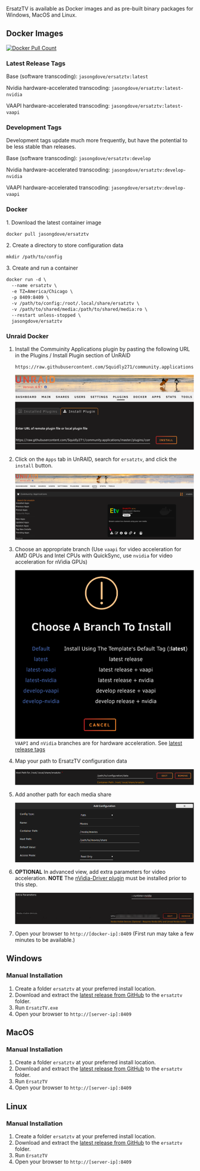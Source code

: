 ﻿ErsatzTV is available as Docker images and as pre-built binary packages for Windows, MacOS and Linux. 

## Docker Images

<a href="https://hub.docker.com/r/jasongdove/ersatztv"><img alt="Docker Pull Count" src="https://img.shields.io/docker/pulls/jasongdove/ersatztv"></a>

### Latest Release Tags

Base (software transcoding): `jasongdove/ersatztv:latest`

Nvidia hardware-accelerated transcoding: `jasongdove/ersatztv:latest-nvidia`

VAAPI hardware-accelerated transcoding: `jasongdove/ersatztv:latest-vaapi`

### Development Tags

Development tags update much more frequently, but have the potential to be less stable than releases. 

Base (software transcoding): `jasongdove/ersatztv:develop`

Nvidia hardware-accelerated transcoding: `jasongdove/ersatztv:develop-nvidia`

VAAPI hardware-accelerated transcoding: `jasongdove/ersatztv:develop-vaapi`

### Docker

1\. Download the latest container image

```
docker pull jasongdove/ersatztv
```

2\. Create a directory to store configuration data

```
mkdir /path/to/config
```

3\. Create and run a container

```
docker run -d \
  --name ersatztv \
  -e TZ=America/Chicago \
  -p 8409:8409 \
  -v /path/to/config:/root/.local/share/ersatztv \
  -v /path/to/shared/media:/path/to/shared/media:ro \
  --restart unless-stopped \
  jasongdove/ersatztv
```

### Unraid Docker

1. Install the Commuinity Applications plugin by pasting the following URL in the Plugins / Install Plugin section of UnRAID  

    ```
    https://raw.githubusercontent.com/Squidly271/community.applications/master/plugins/community.applications.plg
    ```  

    ![Community Applications Install](../images/unraid-install-community-apps.png)

2. Click on the `Apps` tab in UnRAID, search for `ersatztv`, and click the `install` button.

    ![Search Community Applications ErsatzTV](../images/unraid-docker-install-ersatz.png)

3. Choose an appropriate branch (Use `vaapi` for video acceleration for AMD GPUs and Intel CPUs with QuickSync, use `nvidia` for video acceleration for nVidia GPUs)

    ![ErsatzTV Docker branches](../images/unraid-docker-ersatz-branches.png)
    `VAAPI` and `nVidia` branches are for hardware acceleration. See [latest release tags](install.md#latest-release-tags)

4. Map your path to ErsatzTV configuration data

    ![Media Mapping](../images/unraid-path-to-configuration-data.png)

5. Add another path for each media share

    ![Media Mapping](../images/unraid-path-to-media-share.png)

6. **OPTIONAL** In advanced view, add extra parameters for video acceleration. **NOTE** The [nVidia-Driver plugin](https://forums.unraid.net/topic/98978-plugin-nvidia-driver/) must be installed prior to this step.

    ![Adding video acceleration options](../images/unraid-docker-ersatz-hwtranscoding.png)

7. Open your browser to `http://[docker-ip]:8409` (First run may take a few minutes to be available.)

## Windows

### Manual Installation

1. Create a folder `ersatztv` at your preferred install location.
2. Download and extract the [latest release from GitHub](https://github.com/jasongdove/ErsatzTV/releases) to the `ersatztv` folder.
3. Run `ErsatzTV.exe`
4. Open your browser to `http://[server-ip]:8409`

## MacOS

### Manual Installation

1. Create a folder `ersatztv` at your preferred install location.
2. Download and extract the [latest release from GitHub](https://github.com/jasongdove/ErsatzTV/releases) to the `ersatztv` folder.
3. Run `ErsatzTV`
4. Open your browser to `http://[server-ip]:8409`

## Linux

### Manual Installation

1. Create a folder `ersatztv` at your preferred install location.
2. Download and extract the [latest release from GitHub](https://github.com/jasongdove/ErsatzTV/releases) to the `ersatztv` folder.
3. Run `ErsatzTV`
4. Open your browser to `http://[server-ip]:8409`
